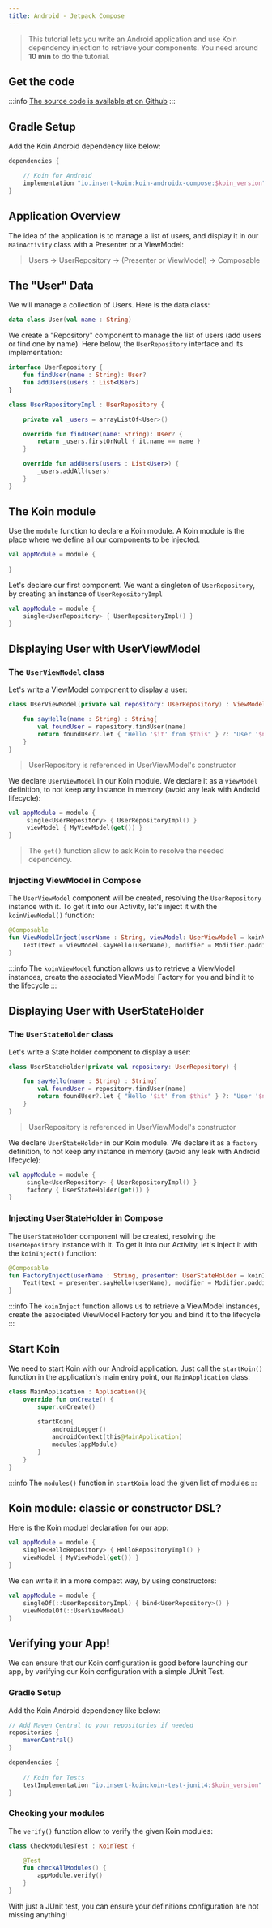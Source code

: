 ```yaml
---
title: Android - Jetpack Compose
---
```


> This tutorial lets you write an Android application and use Koin dependency injection to retrieve your components.
> You need around __10 min__ to do the tutorial.

## Get the code

:::info
[The source code is available at on Github](https://github.com/InsertKoinIO/koin-getting-started/tree/main/android-compose)
:::

## Gradle Setup

Add the Koin Android dependency like below:

```groovy
dependencies {

    // Koin for Android
    implementation "io.insert-koin:koin-androidx-compose:$koin_version"
}
```

## Application Overview

The idea of the application is to manage a list of users, and display it in our `MainActivity` class with a Presenter or a ViewModel:

> Users -> UserRepository -> (Presenter or ViewModel) -> Composable

## The "User" Data

We will manage a collection of Users. Here is the data class: 

```kotlin
data class User(val name : String)
```

We create a "Repository" component to manage the list of users (add users or find one by name). Here below, the `UserRepository` interface and its implementation:

```kotlin
interface UserRepository {
    fun findUser(name : String): User?
    fun addUsers(users : List<User>)
}

class UserRepositoryImpl : UserRepository {

    private val _users = arrayListOf<User>()

    override fun findUser(name: String): User? {
        return _users.firstOrNull { it.name == name }
    }

    override fun addUsers(users : List<User>) {
        _users.addAll(users)
    }
}
```

## The Koin module

Use the `module` function to declare a Koin module. A Koin module is the place where we define all our components to be injected.

```kotlin
val appModule = module {
    
}
```

Let's declare our first component. We want a singleton of `UserRepository`, by creating an instance of `UserRepositoryImpl`

```kotlin
val appModule = module {
    single<UserRepository> { UserRepositoryImpl() }
}
```

## Displaying User with UserViewModel

### The `UserViewModel` class

Let's write a ViewModel component to display a user:

```kotlin
class UserViewModel(private val repository: UserRepository) : ViewModel() {

    fun sayHello(name : String) : String{
        val foundUser = repository.findUser(name)
        return foundUser?.let { "Hello '$it' from $this" } ?: "User '$name' not found!"
    }
}
```

> UserRepository is referenced in UserViewModel's constructor

We declare `UserViewModel` in our Koin module. We declare it as a `viewModel` definition, to not keep any instance in memory (avoid any leak with Android lifecycle):

```kotlin
val appModule = module {
     single<UserRepository> { UserRepositoryImpl() }
     viewModel { MyViewModel(get()) }
}
```

> The `get()` function allow to ask Koin to resolve the needed dependency.

### Injecting ViewModel in Compose

The `UserViewModel` component will be created, resolving the `UserRepository` instance with it. To get it into our Activity, let's inject it with the `koinViewModel()` function: 

```kotlin
@Composable
fun ViewModelInject(userName : String, viewModel: UserViewModel = koinViewModel()){
    Text(text = viewModel.sayHello(userName), modifier = Modifier.padding(8.dp))
}
```

:::info
The `koinViewModel` function allows us to retrieve a ViewModel instances, create the associated ViewModel Factory for you and bind it to the lifecycle
:::

## Displaying User with UserStateHolder

### The `UserStateHolder` class

Let's write a State holder component to display a user:

```kotlin
class UserStateHolder(private val repository: UserRepository) {

    fun sayHello(name : String) : String{
        val foundUser = repository.findUser(name)
        return foundUser?.let { "Hello '$it' from $this" } ?: "User '$name' not found!"
    }
}
```

> UserRepository is referenced in UserViewModel's constructor

We declare `UserStateHolder` in our Koin module. We declare it as a `factory` definition, to not keep any instance in memory (avoid any leak with Android lifecycle):

```kotlin
val appModule = module {
     single<UserRepository> { UserRepositoryImpl() }
     factory { UserStateHolder(get()) }
}
```

### Injecting UserStateHolder in Compose

The `UserStateHolder` component will be created, resolving the `UserRepository` instance with it. To get it into our Activity, let's inject it with the `koinInject()` function: 

```kotlin
@Composable
fun FactoryInject(userName : String, presenter: UserStateHolder = koinInject()){
    Text(text = presenter.sayHello(userName), modifier = Modifier.padding(8.dp))
}
```

:::info
The `koinInject` function allows us to retrieve a ViewModel instances, create the associated ViewModel Factory for you and bind it to the lifecycle
:::


## Start Koin

We need to start Koin with our Android application. Just call the `startKoin()` function in the application's main entry point, our `MainApplication` class:

```kotlin
class MainApplication : Application(){
    override fun onCreate() {
        super.onCreate()
        
        startKoin{
            androidLogger()
            androidContext(this@MainApplication)
            modules(appModule)
        }
    }
}
```

:::info
The `modules()` function in `startKoin` load the given list of modules
:::

## Koin module: classic or constructor DSL?

Here is the Koin moduel declaration for our app:

```kotlin
val appModule = module {
    single<HelloRepository> { HelloRepositoryImpl() }
    viewModel { MyViewModel(get()) }
}
```

We can write it in a more compact way, by using constructors:

```kotlin
val appModule = module {
    singleOf(::UserRepositoryImpl) { bind<UserRepository>() }
    viewModelOf(::UserViewModel)
}
```

## Verifying your App!

We can ensure that our Koin configuration is good before launching our app, by verifying our Koin configuration with a simple JUnit Test.

### Gradle Setup

Add the Koin Android dependency like below:

```groovy
// Add Maven Central to your repositories if needed
repositories {
    mavenCentral()    
}

dependencies {
    
    // Koin for Tests
    testImplementation "io.insert-koin:koin-test-junit4:$koin_version"
}
```

### Checking your modules

The `verify()` function allow to verify the given Koin modules:

```kotlin
class CheckModulesTest : KoinTest {

    @Test
    fun checkAllModules() {
        appModule.verify()
    }
}
```

With just a JUnit test, you can ensure your definitions configuration are not missing anything!

